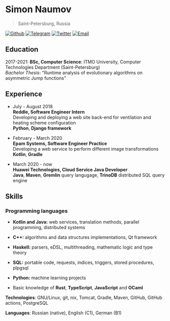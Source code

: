 # Simon Naumov

> Saint-Petersburg, Russia

[![Github](https://img.shields.io/badge/github-nothingelsematters-black?logo=github)](https://github.com/nothingelsematters)
[![Telegram](https://img.shields.io/badge/telegram-itsfuntofantasize-blue?logo=telegram)](https://t.me/itsfuntofantasize)
[![Twitter](https://img.shields.io/badge/twitter-imsickdontjudge-blue?logo=twitter)](https://twitter.com/imsickdontjudge)
[![Email](https://img.shields.io/badge/email-daretoodefy@gmail.com-red?logo=gmail)](mailto:daretoodefy@gmail.com)

## Education

2017-2021: **BSc, Computer Science**: ITMO University, Computer Technologies Department (Saint-Petersburg) \
*Bachelor Thesis*: "Runtime analysis of evolutionary algorithms on asymmetric Jump functions"

## Experience

- July - August 2018 \
  **Reddle, Software Engineer Intern** \
  Developing and deploying a web site back-end for ventilation and heating scheme configuration \
  **Python**, **Django framework**

- February - March 2020 \
  **Epam Systems, Software Engineer Practice** \
  Developing a web service to perform different image transformations \
  **Kotlin**, **Gradle**

- March 2020 - now \
  **Huawei Technologies, Cloud Service Java Developer** \
  **Java**, **Maven**, **Gremlin** query langugage, **TrinoDB** distributed SQL query engine

## Skills

### Programming languages

- **Kotlin and Java:** web services, translation methods, parallel programming, distributed systems

- **C++:** algorithms and data structures implementations, Qt framework

- **Haskell:** parsers, eDSL, multithreading, mathematic logic and type theory

- **SQL:** portable code, requests, indices, triggers, stored procedures, plpgsql

- **Python:** machine learning projects

- Basic knowledge of **Rust**, **TypeScript**, **JavaScript** and **OCaml**

**Technologies**: GNU/Linux, git, nix, Tomcat, Gradle, Maven, GitHub, GitHub actions, PostgreSQL

**Languages**: Russian (native), English (C1), German (B1)
